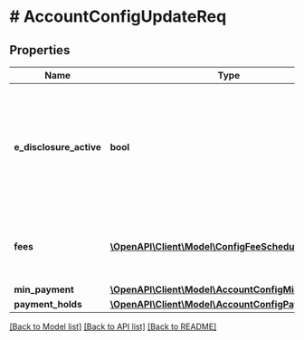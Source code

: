 # # AccountConfigUpdateReq

## Properties

Name | Type | Description | Notes
------------ | ------------- | ------------- | -------------
**e_disclosure_active** | **bool** | A value of &#x60;true&#x60; indicates that the account holder consents to receiving disclosures and statements electronically. | [optional] [default to false]
**fees** | [**\OpenAPI\Client\Model\ConfigFeeScheduleReq[]**](ConfigFeeScheduleReq.md) | Contains one or more fees associated with the credit account. | [optional]
**min_payment** | [**\OpenAPI\Client\Model\AccountConfigMinPayment**](AccountConfigMinPayment.md) |  | [optional]
**payment_holds** | [**\OpenAPI\Client\Model\AccountConfigPaymentHolds**](AccountConfigPaymentHolds.md) |  | [optional]

[[Back to Model list]](../../README.md#models) [[Back to API list]](../../README.md#endpoints) [[Back to README]](../../README.md)
